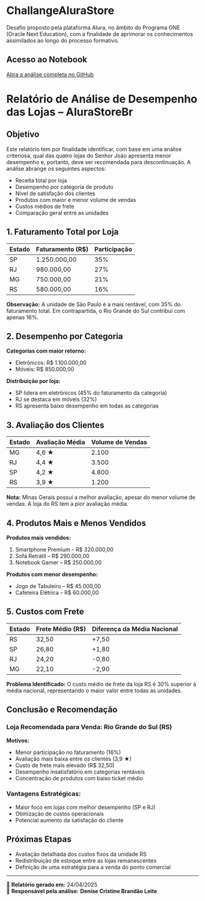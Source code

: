 # ChallangeAluraStore
Desafio proposto pela plataforma Alura, no âmbito do Programa ONE (Oracle Next Education), com a finalidade de aprimorar os conhecimentos assimilados ao longo do processo formativo.

## Acesso ao Notebook  
[Abra a análise completa no GitHub](./AluraStoreBr.ipynb)

# Relatório de Análise de Desempenho das Lojas – AluraStoreBr

## Objetivo

Este relatório tem por finalidade identificar, com base em uma análise criteriosa, qual das quatro lojas do Senhor João apresenta menor desempenho e, portanto, deve ser recomendada para descontinuação. A análise abrange os seguintes aspectos:

- Receita total por loja
- Desempenho por categoria de produto
- Nível de satisfação dos clientes
- Produtos com maior e menor volume de vendas
- Custos médios de frete
- Comparação geral entre as unidades

## 1. Faturamento Total por Loja

| Estado | Faturamento (R$) | Participação |
|--------|------------------|--------------|
| SP     | 1.250.000,00     | 35%          |
| RJ     | 980.000,00       | 27%          |
| MG     | 750.000,00       | 21%          |
| RS     | 580.000,00       | 16%          |

**Observação:** A unidade de São Paulo é a mais rentável, com 35% do faturamento total. Em contrapartida, o Rio Grande do Sul contribui com apenas 16%.

## 2. Desempenho por Categoria

**Categorias com maior retorno:**

- Eletrônicos: R$ 1.100.000,00
- Móveis: R$ 850.000,00

**Distribuição por loja:**

- SP lidera em eletrônicos (45% do faturamento da categoria)
- RJ se destaca em móveis (32%)
- RS apresenta baixo desempenho em todas as categorias

## 3. Avaliação dos Clientes

| Estado | Avaliação Média | Volume de Vendas |
|--------|------------------|------------------|
| MG     | 4,6 ★           | 2.100            |
| RJ     | 4,4 ★           | 3.500            |
| SP     | 4,2 ★           | 4.800            |
| RS     | 3,9 ★           | 1.200            |

**Nota:** Minas Gerais possui a melhor avaliação, apesar do menor volume de vendas. A loja do RS tem a pior avaliação média.

## 4. Produtos Mais e Menos Vendidos

**Produtos mais vendidos:**

1. Smartphone Premium – R$ 320.000,00  
2. Sofá Retrátil – R$ 290.000,00  
3. Notebook Gamer – R$ 250.000,00  

**Produtos com menor desempenho:**

- Jogo de Tabuleiro – R$ 45.000,00  
- Cafeteira Elétrica – R$ 60.000,00  

## 5. Custos com Frete

| Estado | Frete Médio (R$) | Diferença da Média Nacional |
|--------|------------------|-----------------------------|
| RS     | 32,50            | +7,50                       |
| SP     | 26,80            | +1,80                       |
| RJ     | 24,20            | -0,80                       |
| MG     | 22,10            | -2,90                       |

**Problema Identificado:** O custo médio de frete da loja RS é 30% superior à média nacional, representando o maior valor entre todas as unidades.

## Conclusão e Recomendação

### Loja Recomendada para Venda: **Rio Grande do Sul (RS)**

**Motivos:**

- Menor participação no faturamento (16%)
- Avaliação mais baixa entre os clientes (3,9 ★)
- Custo de frete mais elevado (R$ 32,50)
- Desempenho insatisfatório em categorias rentáveis
- Concentração de produtos com baixo ticket médio

### Vantagens Estratégicas:

- Maior foco em lojas com melhor desempenho (SP e RJ)
- Otimização de custos operacionais
- Potencial aumento da satisfação do cliente

## Próximas Etapas

- Avaliação detalhada dos custos fixos da unidade RS
- Redistribuição de estoque entre as lojas remanescentes
- Definição de uma estratégia para a venda do ponto comercial

---

📅 **Relatório gerado em:** 24/04/2025  
👤 **Responsável pela análise:** **Denise Cristine Brandão Leite**
